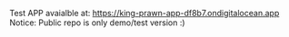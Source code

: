 Test APP avaialble at: https://king-prawn-app-df8b7.ondigitalocean.app
Notice: Public repo is only demo/test version :)
